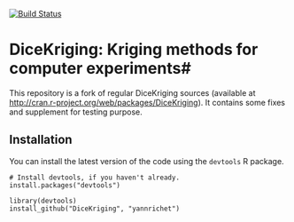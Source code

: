 [![Build Status](https://travis-ci.org/IRSN/DiceKriging.png)](https://travis-ci.org/IRSN/DiceKriging)

# DiceKriging: Kriging methods for computer experiments#

This repository is a fork of regular DiceKriging sources (available at http://cran.r-project.org/web/packages/DiceKriging).
It contains some fixes and supplement for testing purpose.

Installation
------------

You can install the latest version of the code using the `devtools` R package.

```
# Install devtools, if you haven't already.
install.packages("devtools")

library(devtools)
install_github("DiceKriging", "yannrichet")
```
